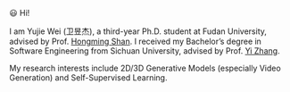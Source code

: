 😃 Hi!

I am Yujie Wei (卫昱杰), a third-year Ph.D. student at Fudan University, advised by Prof. [Hongming Shan](https://hmshan.io). I received my Bachelor’s degree in Software Engineering from Sichuan University, advised by Prof. [Yi Zhang](https://scholar.google.com/citations?user=kCtQkrkAAAAJ).

My research interests include 2D/3D Generative Models (especially Video Generation) and Self-Supervised Learning.